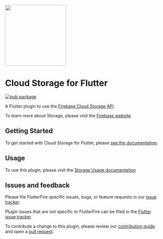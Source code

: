 [<img src="https://raw.githubusercontent.com/firebase/flutterfire/master/resources/flutter_favorite.png" width="200" />](https://flutter.dev/docs/development/packages-and-plugins/favorites)

# Cloud Storage for Flutter
[![pub package](https://img.shields.io/pub/v/firebase_storage.svg)](https://pub.dev/packages/firebase_storage)

A Flutter plugin to use the [Firebase Cloud Storage API](https://firebase.google.com/docs/storage/).

To learn more about Storage, please visit the [Firebase website](https://firebase.google.com/products/storage)

## Getting Started

To get started with Cloud Storage for Flutter, please [see the documentation](https://firebase.flutter.dev/docs/storage/overview).

## Usage

To use this plugin, please visit the [Storage Usage documentation](https://firebase.flutter.dev/docs/storage/usage)

## Issues and feedback

Please file FlutterFire specific issues, bugs, or feature requests in our [issue tracker](https://github.com/firebase/flutterfire/issues/new).

Plugin issues that are not specific to FlutterFire can be filed in the [Flutter issue tracker](https://github.com/flutter/flutter/issues/new).

To contribute a change to this plugin,
please review our [contribution guide](https://github.com/firebase/flutterfire/blob/master/CONTRIBUTING.md)
and open a [pull request](https://github.com/firebase/flutterfire/pulls).
